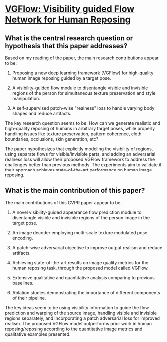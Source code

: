 # [VGFlow: Visibility guided Flow Network for Human Reposing](https://arxiv.org/abs/2211.08540)

## What is the central research question or hypothesis that this paper addresses?

 Based on my reading of the paper, the main research contributions appear to be:

1) Proposing a new deep learning framework (VGFlow) for high-quality human image reposing guided by a target pose. 

2) A visibility-guided flow module to disentangle visible and invisible regions of the person for simultaneous texture preservation and style manipulation.

3) A self-supervised patch-wise "realness" loss to handle varying body shapes and reduce artifacts.

The key research question seems to be: How can we generate realistic and high-quality reposing of humans in arbitrary target poses, while properly handling issues like texture preservation, pattern coherence, cloth boundaries, occlusions, skin generation, etc? 

The paper hypothesizes that explicitly modeling the visibility of regions, using separate flows for visible/invisible parts, and adding an adversarial realness loss will allow their proposed VGFlow framework to address the challenges better than previous methods. The experiments aim to validate if their approach achieves state-of-the-art performance on human image reposing.


## What is the main contribution of this paper?

 The main contributions of this CVPR paper appear to be:

1. A novel visibility-guided appearance flow prediction module to disentangle visible and invisible regions of the person image in the target pose. 

2. An image decoder employing multi-scale texture modulated pose encoding.

3. A patch-wise adversarial objective to improve output realism and reduce artifacts.

4. Achieving state-of-the-art results on image quality metrics for the human reposing task, through the proposed model called VGFlow.

5. Extensive qualitative and quantitative analysis comparing to previous baselines.

6. Ablation studies demonstrating the importance of different components of their pipeline.

The key ideas seem to be using visibility information to guide the flow prediction and warping of the source image, handling visible and invisible regions separately, and incorporating a patch adversarial loss for improved realism. The proposed VGFlow model outperforms prior work in human reposing/reposing according to the quantitative image metrics and qualitative examples presented.
